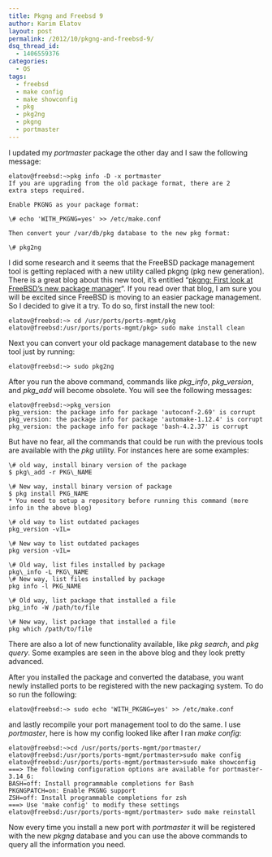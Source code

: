 ```yaml
---
title: Pkgng and Freebsd 9
author: Karim Elatov
layout: post
permalink: /2012/10/pkgng-and-freebsd-9/
dsq_thread_id:
  - 1406559376
categories:
  - OS
tags:
  - freebsd
  - make config
  - make showconfig
  - pkg
  - pkg2ng
  - pkgng
  - portmaster
---
```

I updated my *portmaster* package the other day and I saw the following message:

	  
	elatov@freebsd:~>pkg info -D -x portmaster  
	If you are upgrading from the old package format, there are 2  
	extra steps required.
	
	Enable PKGNG as your package format:
	
	\# echo 'WITH_PKGNG=yes' >> /etc/make.conf
	
	Then convert your /var/db/pkg database to the new pkg format:
	
	\# pkg2ng
	
	

I did some research and it seems that the FreeBSD package management tool is getting replaced with a new utility called pkgng (pkg new generation). There is a great blog about this new tool, it&#8217;s entitled &#8220;<a href="http://mebsd.com/make-build-your-freebsd-word/pkgng-first-look-at-freebsds-new-package-manager.html" onclick="javascript:_gaq.push(['_trackEvent','outbound-article','http://mebsd.com/make-build-your-freebsd-word/pkgng-first-look-at-freebsds-new-package-manager.html']);">pkgng: First look at FreeBSD’s new package manager</a>&#8220;. If you read over that blog, I am sure you will be excited since FreeBSD is moving to an easier package management. So I decided to give it a try. To do so, first install the new tool:

	  
	elatov@freebsd:~> cd /usr/ports/ports-mgmt/pkg  
	elatov@freebsd:/usr/ports/ports-mgmt/pkg> sudo make install clean  
	

Next you can convert your old package management database to the new tool just by running:

	  
	elatov@freebsd:~> sudo pkg2ng  
	

After you run the above command, commands like *pkg_info*, *pkg_version*, and *pkg_add* will become obsolete. You will see the following messages:

	  
	elatov@freebsd:~>pkg_version  
	pkg_version: the package info for package 'autoconf-2.69' is corrupt  
	pkg_version: the package info for package 'automake-1.12.4' is corrupt  
	pkg_version: the package info for package 'bash-4.2.37' is corrupt  
	

But have no fear, all the commands that could be run with the previous tools are available with the *pkg* utility. For instances here are some examples:

	  
	\# old way, install binary version of the package  
	$ pkg\_add -r PKG\_NAME
	
	\# New way, install binary version of package  
	$ pkg install PKG_NAME  
	* You need to setup a repository before running this command (more info in the above blog)
	
	\# old way to list outdated packages  
	pkg_version -vIL=
	
	\# New way to list outdated packages  
	pkg version -vIL=
	
	\# Old way, list files installed by package  
	pkg\_info -L PKG\_NAME  
	\# New way, list files installed by package  
	pkg info -l PKG_NAME
	
	\# Old way, list package that installed a file  
	pkg_info -W /path/to/file
	
	\# New way, list package that installed a file  
	pkg which /path/to/file  
	

There are also a lot of new functionality available, like *pkg search*, and *pkg query*. Some examples are seen in the above blog and they look pretty advanced. 

After you installed the package and converted the database, you want newly installed ports to be registered with the new packaging system. To do so run the following:

	  
	elatov@freebsd:~> sudo echo 'WITH_PKGNG=yes' >> /etc/make.conf  
	

and lastly recompile your port management tool to do the same. I use *portmaster*, here is how my config looked like after I ran *make config*:

	  
	elatov@freebsd:~>cd /usr/ports/ports-mgmt/portmaster/  
	elatov@freebsd:/usr/ports/ports-mgmt/portmaster>sudo make config  
	elatov@freebsd:/usr/ports/ports-mgmt/portmaster>sudo make showconfig  
	===> The following configuration options are available for portmaster-3.14_6:  
	BASH=off: Install programmable completions for Bash  
	PKGNGPATCH=on: Enable PKGNG support  
	ZSH=off: Install programmable completions for zsh  
	===> Use 'make config' to modify these settings  
	elatov@freebsd:/usr/ports/ports-mgmt/portmaster> sudo make reinstall  
	

Now every time you install a new port with *portmaster* it will be registered with the new *pkgng* database and you can use the above commands to query all the information you need.

